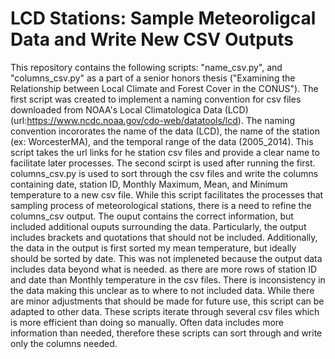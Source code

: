# LCD Stations: Sample Meteoroligcal Data and Write New CSV Outputs

This repository contains the following scripts: "name_csv.py", and "columns_csv.py" as a part of a senior honors thesis ("Examining the Relationship between Local Climate and Forest Cover in the CONUS"). The first script was created to implement a naming convention for csv files downloaded from NOAA's Local Climatologica Data (LCD) (url:https://www.ncdc.noaa.gov/cdo-web/datatools/lcd). The naming convention incororates the name of the data (LCD), the name of the station (ex: WorcesterMA), and the temporal range of the data (2005_2014). This script takes the url links for he station csv files and provide a clear name to facilitate later processes. The second scirpt is used after running the first. columns_csv.py is used to sort through the csv files and write the columns containing date, station ID, Monthly Maximum, Mean, and Minimum temperature to a new csv file. While this script facilitates the processes that sampling process of meteorological stations, there is a need to refine the columns_csv output. The ouput contains the correct information, but included additional ouputs surrounding the data. Particularly, the output includes brackets and quotations that should not be included. Additionally, the data in the output is first sorted my mean temperature, but ideally should be sorted by date. This was not impleneted because the output data includes data beyond what is needed. as there are more rows of station ID and date than Monthly temperature in the csv files. There is inconsistency  in the data making this unclear as to where to not included data. While there are minor adjustments that should be made for future use, this script can be adapted to other data. These scripts iterate through several csv files which is more efficient than doing so manually. Often data includes more information than needed, therefore these scripts can sort through and write only the columns needed.
